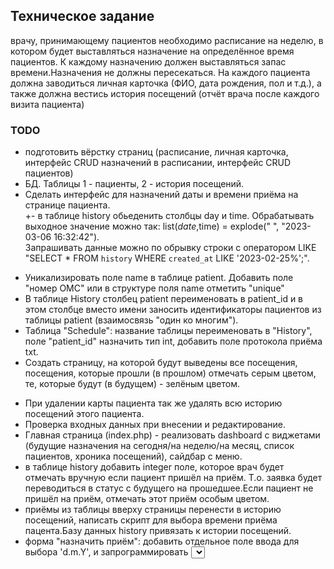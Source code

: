 ## Техническое задание
врачу, принимающему пациентов необходимо расписание на неделю, в котором будет выставляться назначение на определённое время пациентов. К каждому назначению должен выставляться запас времени.Назначения не должны пересекаться. На каждого пациента должна заводиться личная карточка (ФИО, дата рождения, пол и т.д.), а также должна вестись история посещений (отчёт врача после каждого визита пациента)

### TODO 
- подготовить вёрстку страниц (расписание, личная карточка, интерфейс CRUD назначений в расписании, интерфейс CRUD пациентов)
- БД. Таблицы 1 - пациенты, 2 - история посещений.  
- Сделать интерфейс для назначений даты и времени приёма на странице пациента.   
+- в таблице history обьеденить столбцы day и time. Обрабатывать выходное значение можно так: list($date,$time) = explode(" ", "2023-03-06 16:32:42").  
Запрашивать данные можно по обрывку строки с оператором LIKE "SELECT * FROM `history` WHERE `created_at` LIKE '2023-02-25%';".  
+ Уникализировать поле name в таблице patient. Добавить поле "номер ОМС" или в структуре поля  name отметить "unique"  
+ В таблице History столбец patient переименовать в patient_id и в этом столбце вместо имени заносить идентификаторы пациентов из таблицы patient (взаимосвязь "один ко многим").    
+ Таблица "Schedule": название таблицы переименовать в "History", поле "patient_id" назначить тип int, добавить поле протокола приёма txt.  
+ Создать страницу, на которой будут выведены все посещения, посещения, которые прошли (в прошлом) отмечать серым цветом, те, которые будут (в будущем) - зелёным цветом.  
- При удалении карты пациента так же удалять всю историю посещений этого пациента.  
- Проверка входных данных при внесении и редактирование.  
- Главная страница (index.php) - реализовать dashboard с виджетами (будущие назначения на сегодня/на неделю/на месяц, список пациентов, хроника посещений), сайдбар с меню.
- в таблице history добавить integer поле, которое врач будет отмечать вручную если пациент пришёл на приём. Т.о. заявка будет переводиться в статус с будущего на прошедшее.Если пациент не пришёл на приём, отмечать этот приём особым цветом.
- приёмы из таблицы вверху страницы перенести в историю посещений, написать скрипт для выбора времени приёма пацента.Базу данных history привязать к истории посещений.
- форма "назначить приём": добавить отдельное поле ввода для выбора 'd.m.Y', и запрограммировать <select> с выбором интервалов времени 30 мин
в диапазоне рабочего дня. 